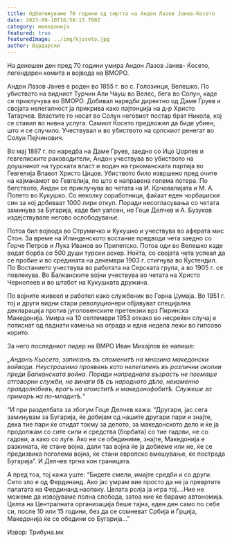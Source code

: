 ```yaml
---
title: Одбележуваме 70 години од смртта на Андон Лазов Јанев-Ќосето
date: 2023-09-10T16:58:13.700Z
category: македонија
featured: true
featuredImage: ../img/kjoseto.jpg
author: Вардарски
---
```

<!--StartFragment-->

На денешен ден пред 70 години умира Андон Лазов Јанев- Ќосето, легендарен комита и војвода на ВМОРО.

Андон Лазов Јанев е роден во 1855 г. во с. Голозинци, Велешко. По убиството на видниот Турчин Али Чауш во Велес, бега во Солун, каде се приклучува во ВМОРО. Добивал наредби директно од Даме Груев и својата нелегалност ја прикрива како пајтонџија на д-р Христо Татарчев. Властите го носат во Солун неговиот постар брат Никола, кој се ставил во нивна услуга. Самиот Ќосето предложил да биде убиен, што и се случило. Учествувал и во убиството на српскиот ренегат во Солун Пејчинович.

Во мај 1897 г. по наредба на Даме Груев, заедно со Ицо Џорлев и гевгелиските раководители, Андон учествува во убиството на доушникот на турската власт и водач на гркоманската партија во Гевгелија Влавот Христо Цицов. Убиството било извршено пред очите на кајмакамот во Гевгелија, по што е направена голема потера. По бегството, Андон се приклучува во четата на И. Крчовалијата и М. А. Попето во Кукушко. Со неколку соработници, фаќаат еден чорбаџиски син за кој добиваат 1000 лири откуп. Поради несогласувања со четата заминува за Бугарија, каде бил уапсен, но Гоце Делчев и А. Бузуков издејствувале негово ослободување.

Потоа бил војвода во Струмичко и Кукушко и учествува во аферата мис Стон. За време на Илинденското востание предводи чета заедно со Ѓорче Петров и Лука Иванов во Прилепско. Потоа оди во Велешко каде водат борба со 500 души турски аскер. Ноќта, со својата чета успеал да се пробие и во средината на декември 1903 г. стигнува во Ќустендил. По Востанието учествува во работата на Серската група, а во 1905 г. се повлекува. Во Балканските војни учествува во четата на Христо Чернопеев и во штабот на Кукушката дружина.

По војните живеел и работел како службеник во Горна Џумаја. Во 1951 г. тој и други видни стари револуционери објавуват специјална декларација против југоловенските претензии врз Пиринска Македонија. Умира на 10 септември 1953 откако во несреќен случај е потиснат од паднати камења на ограда и една недела лежи во гипсово корито.

За него последниот лидер на ВМРО Иван Михајлов ќе напише:

*„Андонъ Кьосето, записанъ въ споменитѣ на мнозина македонски войводи. Неустрашимо проявенъ като нелегаленъ въ различни околии преди Балканската война. Поради напреднала възрасть не поемаше отговорни служби, но винаги бѣ съ народното дѣло, неизменно правдолюбивъ, врагъ на егоиститѣ и македонофобитѣ. Служеше за примеръ на по-младитѣ.“*

“И при разделбата за збогум Гоце Делчев кажа: “Другари, јас сега заминувам за Бугарија, ќе добијам од нашите другари пари и знајте, дека тие пари ќе отидат токму за делото, за македонското дело и ќе ја продолжам со сите сили и средства (борбата) со тие гадови, не со гадови, а како со луѓе. Ако не се обединиме, знајте, Македонија е разкината, ќе стане војна, дали таа војна ќе ја добиеме или не, ќе се предизвика поголема војна, ќе стани европско вмешување, ќе пострада Бугарија”. И Делчев тргна кон границата.

А пред тоа, тој кажа уште: “Бидете смели, имајте средби и со други. Сето зло е од Фердинанд. Ако јас умрам вие просто да не ја превртите палатата на Фердинанд наопаку. Целата ролја ја игра тој….Ние не можеме да извојуваме полна слобода, затоа ние ќе бараме автономија. Целта на Централната организација беше тајна, еден ден само по себе си, после 10 или 15 години, без да се сомневат Србија и Грција, Македонија ќе се обедини со Бугарија…”

<!--EndFragment-->Извор: Трибуна.мк